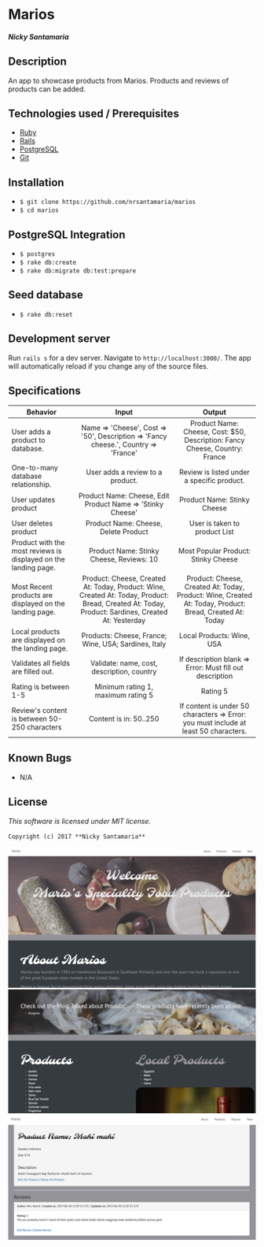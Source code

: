 # Marios

#### _Nicky Santamaria_

## Description

An app to showcase products from Marios. Products and reviews of products can be added.

## Technologies used / Prerequisites

* [Ruby](https://www.ruby-lang.org/en/downloads/)
* [Rails](http://rubyonrails.org/)
* [PostgreSQL](https://www.postgresql.org/docs/9.2/static/app-psql.html)
* [Git](https://git-scm.com/)

## Installation

* `$ git clone https://github.com/nrsantamaria/marios`
* `$ cd marios`

## PostgreSQL Integration
* `$ postgres`
* `$ rake db:create`
* `$ rake db:migrate db:test:prepare`

## Seed database
* `$ rake db:reset`

## Development server

Run `rails s` for a dev server. Navigate to `http://localhost:3000/`. The app will automatically reload if you change any of the source files.

## Specifications

| Behavior |  Input   |  Output  |
|----------|:--------:|:--------:|
|User adds a product to database.|Name => 'Cheese', Cost => '50', Description => 'Fancy cheese.', Country => 'France'| Product Name: Cheese, Cost: $50, Description: Fancy Cheese, Country: France
|One-to-many database relationship. |User adds a review to a product.|Review is listed under a specific product.|
|User updates product|Product Name: Cheese, Edit Product Name => 'Stinky Cheese'|Product Name: Stinky Cheese|
|User deletes product|Product Name: Cheese, Delete Product|User is taken to product List|
|Product with the most reviews is displayed on the landing page.|Product Name: Stinky Cheese, Reviews: 10|Most Popular Product: Stinky Cheese|
|Most Recent products are displayed on the landing page.|Product: Cheese, Created At: Today, Product: Wine, Created At: Today, Product: Bread, Created At: Today, Product: Sardines, Created At: Yesterday|Product: Cheese, Created At: Today, Product: Wine, Created At: Today, Product: Bread, Created At: Today|
|Local products are displayed on the landing page.|Products: Cheese, France; Wine, USA; Sardines, Italy|Local Products: Wine, USA|
|Validates all fields are filled out.|Validate: name, cost, description, country|If description blank => Error: Must fill out description|
|Rating is between 1-5|Minimum rating 1, maximum rating 5|Rating 5|
|Review's content is between 50-250 characters|Content is in: 50..250|If content is under 50 characters => Error: you must include at least 50 characters.|

## Known Bugs
* N/A

## License

*This software is licensed under MIT license.*

```
Copyright (c) 2017 **Nicky Santamaria**
```

![Home page](app/assets/images/home.png)
![Scopes](app/assets/images/scopes.png)
![Product](app/assets/images/product.png)
